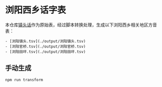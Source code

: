 # 浏阳西乡话字表
本仓库[镇头话](./浏阳镇头.tsv)作为原始表，经过脚本转换处理，生成以下浏阳西乡相关地区方音表：

    - [浏阳镇头.tsv](./output/浏阳镇头.tsv)
    - [浏阳官桥.tsv](./output/浏阳官桥.tsv)
    - [浏阳田坪.tsv](./output/浏阳田坪.tsv)

## 手动生成
```bash
npm run transform
```